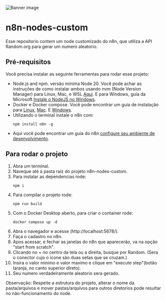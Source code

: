 ![Banner image](https://user-images.githubusercontent.com/10284570/173569848-c624317f-42b1-45a6-ab09-f0ea3c247648.png)

# n8n-nodes-custom

Esse repositorio contem um node customizado do n8n, que utiliza a API Random.org para gerar um numero aleatorio.

## Pré-requisitos

Você precisa instalar as seguinte ferramentas para rodar esse projeto:

* Node.js and npm. versão minima Node 20. Você pode achar as instruções de como instalar ambos usando nvm (Node Version Manager) para Linux, Mac, e WSL [Aqui](https://github.com/nvm-sh/nvm). E para Windows, guia da Microsoft [Instale o NodeJS no Windows](https://docs.microsoft.com/en-us/windows/dev-environment/javascript/nodejs-on-windows).
* Docker e Docker compose. Você pode encontrar um guia de instalação para [Linux](https://docs.docker.com/desktop/setup/install/linux/), [Mac](https://docs.docker.com/desktop/setup/install/mac-install/). E [Windows](https://docs.docker.com/desktop/setup/install/windows-install/).
* Utilizando o terminal instale o n8n com:
  ```
  npm install n8n -g
  ```
* Aqui você pode encontrar um guia do n8n [configure seu ambiente de desenvolvimento](https://docs.n8n.io/integrations/creating-nodes/build/node-development-environment/).

## Para rodar o projeto

1. Abra um terminal.
2. Naveque até a pasta raiz do projeto n8n-nodes-custom.
3. Para instalar as dependencias rode:
	```
	npm i
	```
4. Para compilar o projeto rode:
	```
	npm run build
	```
5. Com o Docker Desktop aberto, para criar o container rode:
	```
	docker compose up -d
	```
6. Abra o navegador e acesse (http://localhost:5678/).
7. Faça o cadastro no n8n.
8. Apos acessar, e fechar as janelas do n8n que aparecerão, va na opção "start from scratch".
9. Clicando no + no centro da tela ou a direita, busque por Random. (Sera o conector cujo o icone são duas setas que se cruzam.)
10. Insira o valor minimo e valor maximo e clique em "execute step"(botão laranja, no canto superior direto).
11. Seu numero verdadeiramente aleatorio sera gerado.

Observação: Respeite a estrutura do projeto, alterar o nome da pasta/arquivos e mover pastas/arquivos para outros diretorios pode resultar no não-funcionamento do node.
